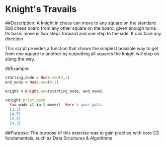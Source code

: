 # Knight's Travails

##Description:
A knight in chess can move to any square on the standard 8x8 chess board from any other square on the board, given enough turns. Its basic move is two steps forward and one step to the side. It can face any direction

This script provides a function that shows the simplest possible way to get from one square to another by outputting all squares the knight will stop on along the way.


##Example:

```ruby
starting_node = Node.new(3,3)
end_node = Node.new(4,3)

knight = Knight.new(starting_node, end_node)

>knight.print_path
  You made it in 3 moves!  Here's your path:
  [3,3]
  [4,5]
  [2,4]
  [4,3]
```


##Purpose:
The purpose of this exercise was to gain practice with core CS fundamentals, such as Data Structures & Algorithms
